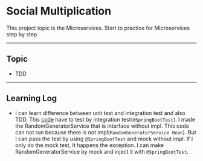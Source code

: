 # Social Multiplication

This project topic is the Microservices. Start to practice for Microservices step by step.

---

## Topic

- TDD

---

## Learning Log

- I can learn difference between unit test and integration test and also TDD. This [code](https://github.com/junngo/spring-note/commit/02acd2d591dabb44d1d3f76d605b32c438ebea6f) have to test by integration test(`@SpringBootTest`). I made the RandomGeneratorService that is interface without impl. This code can not run because there is not impl(`RandomGeneratorService Bean`). But I can pass the test by using `@SpringBootTest` and mock without impl. If I only do the mock test, It happens the exception. I can make RandomGeneratorService by mock and inject it with `@SpringBootTest`.

